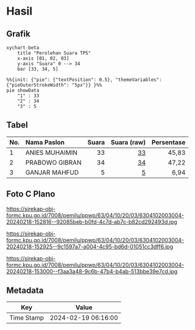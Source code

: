 # Hasil

## Grafik

```mermaid
xychart-beta
    title "Perolehan Suara TPS"
    x-axis [01, 02, 03]
    y-axis "Suara" 0 --> 34
    bar [33, 34, 5]
```

```mermaid
%%{init: {"pie": {"textPosition": 0.5}, "themeVariables": {"pieOuterStrokeWidth": "5px"}} }%%
pie showData
    "1" : 33
    "2" : 34
    "3" : 5
```

## Tabel

| No. | Nama Paslon    | Suara | Suara (raw) | Persentase |
|:--- |:-------------- | -----:| -----------:| ----------:|
| 1   | ANIES MUHAIMIN | 33    | [33][p-1]   | 45,83      |
| 2   | PRABOWO GIBRAN | 34    | [34][p-2]   | 47,22      |
| 3   | GANJAR MAHFUD  | 5     | [5][p-3]    | 6,94       |


[p-1]: https://github.com/gigit-pemilu/pemilu-2024-63-kalimantan-selatan/blob/main/pilpres/hitung-suara/sub/63-kalimantan-selatan/sub/04-barito-kuala/sub/10-bakumpai/sub/2003-murung-raya/sub/004-tps/sub/paslon-1.txt
[p-2]: https://github.com/gigit-pemilu/pemilu-2024-63-kalimantan-selatan/blob/main/pilpres/hitung-suara/sub/63-kalimantan-selatan/sub/04-barito-kuala/sub/10-bakumpai/sub/2003-murung-raya/sub/004-tps/sub/paslon-2.txt
[p-3]: https://github.com/gigit-pemilu/pemilu-2024-63-kalimantan-selatan/blob/main/pilpres/hitung-suara/sub/63-kalimantan-selatan/sub/04-barito-kuala/sub/10-bakumpai/sub/2003-murung-raya/sub/004-tps/sub/paslon-3.txt

## Foto C Plano

https://sirekap-obj-formc.kpu.go.id/7008/pemilu/ppwp/63/04/10/20/03/6304102003004-20240218-152816--92085beb-b0fd-4c7d-ab7c-b82cd292493d.jpg

https://sirekap-obj-formc.kpu.go.id/7008/pemilu/ppwp/63/04/10/20/03/6304102003004-20240218-152925--9c1597a7-a004-4c95-bd6d-01051cc3dff6.jpg

https://sirekap-obj-formc.kpu.go.id/7008/pemilu/ppwp/63/04/10/20/03/6304102003004-20240218-153000--f3aa3a48-9c6b-47b4-b4ab-513bbe39e7cd.jpg


## Metadata

| Key        | Value               |
| ---------- | ------------------- |
| Time Stamp | 2024-02-19 06:16:00 |



